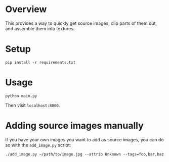 # Overview

This provides a way to quickly get source images, clip parts of them out, and assemble them into textures.

# Setup

```
pip install -r requirements.txt
```

# Usage

```
python main.py
```

Then visit `localhost:8000`.

# Adding source images manually

If you have your own images you want to add as source images, you can do so with the `add_image.py` script:

```
./add_image.py ~/path/to/image.jpg --attrib Unknown --tags=foo,bar,baz
```
